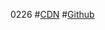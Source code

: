 0226    #[CDN](https://cdn.jsdelivr.net/gh/winifre/data/source/0226.7z)   #[Github](https://raw.githubusercontent.com/winifre/data/main/source/0226.7z)

